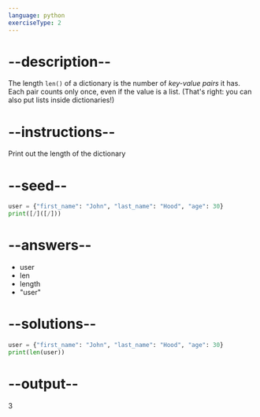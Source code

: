 ```yaml
---
language: python
exerciseType: 2
---
```


# --description--

The length `len()` of a dictionary is the number of _key-value pairs_ it has.
Each pair counts only once, even if the value is a list. (That's right: you can also put lists inside dictionaries!)

# --instructions--

Print out the length of the dictionary

# --seed--

```python
user = {"first_name": "John", "last_name": "Hood", "age": 30}
print([/]([/]))
```

# --answers--

- user
- len
- length
- "user"

# --solutions--

```python
user = {"first_name": "John", "last_name": "Hood", "age": 30}
print(len(user))
```

# --output--

3
